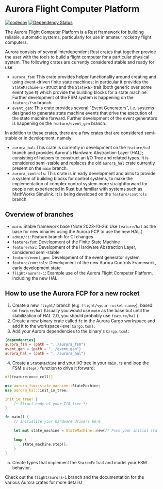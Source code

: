 # Aurora Flight Computer Platform

[![codecov](https://codecov.io/gh/aris-space/aurora-core/branch/main/graph/badge.svg?token=GML428JLHJ)](https://codecov.io/gh/aris-space/aurora-core)
[![Dependency Status](https://deps.rs/repo/github/aris-space/aurora-core/status.svg)](https://deps.rs/repo/github/aris-space/aurora-core)

The Aurora Flight Computer Platform is a Rust framework for building reliable, automatic systems, particularly for use 
in amateur rocketry flight computers.

Aurora consists of several interdependent Rust crates that together provide the user with the tools to build a flight 
computer for a particular physical system. The following crates are currently considered stable and ready for use:
- `aurora_fsm`: This crate provides helper functionality around creating and using event-driven finite state machines; 
  in particular it provides the `StateMachine<E>` struct and the `State<E>` trait (both generic over some event type `E`)
  which provide the building blocks for a state machine. Further development of the FSM system is happening on the `feature/fsm` branch.
- `event_gen`: This crate provides several "Event Generators", i.e. systems designed to generate state machine events 
  that drive the execution of the state machine forward. Further development of the event generators is happening on the
  `feature/event_gen` branch.

In addition to these crates, there are a few crates that are considered semi-stable or in development, namely:
- `aurora_hal`: This crate is currently in development on the `feature/hal` branch and provides Aurora's 
  Hardware Abstraction Layer (HAL); consisting of helpers to construct an I/O Tree and related types. It is considered 
  semi-stable and replaces the old `aurora_hal` crate currently present on the `main` branch.
- `aurora_controls`: This crate is in early development and aims to provide a system of building blocks for control systems,
  to make the implementation of complex control system more straightforward for people not experienced in Rust but 
  familiar with systems such as MathWorks Simulink. It is being developed on the `feature/controls` branch.

## Overview of branches
- `main`: Stable framework base (Note 2023-10-26: Use `feature/hal` as the base for new binaries using the Aurora FCP to use the new HAL.)
- `admin/ci`: Feature branch for CI changes
- `feature/fsm`: Development of the Finite State Machine
- `feature/hal`: Development of the Hardware Abstraction Layer, considered semi-stable
- `feature/event_gen`: Development of the event generator system
- `feature/controls`: Development of the new Aurora Controls Framework, early development state
- `flight/aurora-i`: Example use of the Aurora Flight Computer Platform, including the new HAL.

## How to use the Aurora FCP for a new rocket
1. Create a new `flight/` branch (e.g. `flight/<your-rocket-name>`), based on `feature/hal` (Usually you would use `main` 
   as the base but until the stabilization of HAL 2.0, you should probably use `feature/hal`.)
2. Create a new binary crate called `fc` in the Aurora Cargo workspace and add it to the workspace-level `Cargo.toml`.
3. Add your Aurora dependencies to the binary's `Cargo.toml`:
```toml
[dependencies]
aurora_fsm = {path = "../aurora_fsm"}
event_gen = {path = "../event_gen"}
aurora_hal = {path = "../aurora_hal"}
```
4. Create a `StateMachine` and your I/O tree in your `main.rs` and loop the FSM's `step()` function to drive it forward:
```rust
#![feature(once_cell)]

use aurora_fsm::state_machine::StateMachine;
use aurora_hal::init_io_tree;

init_io_tree! {
    /* Struct body of your I/O tree */
}

fn main() {
    // Initialize your hardware drivers here
    
    let mut state_machine = StateMachine::new(/* Pass your initial state here */);
    
    loop {
        state_machine.step();
    }
}

```
5. Create types that implement the `State<E>` trait and model your FSM behavior.

Check out the `flight/aurora-i` branch and the documentation for the various Aurora crates for more details!